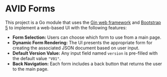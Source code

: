 # AVID Forms

This project is a Go module that uses the [Gin web framework](https://gin-gonic.com/) and [Bootstrap 5](https://getbootstrap.com/) to implement a web-based UI with the following features:

- **Form Selection:** Users can choose which form to use from a main page.
- **Dynamic Form Rendering:** The UI presents the appropriate form for creating the associated JSON document based on user input.
- **Default Version Value:** Any input field named `version` is pre-filled with the default value `"V01"`.
- **Back Navigation:** Each form includes a back button that returns the user to the main page.

